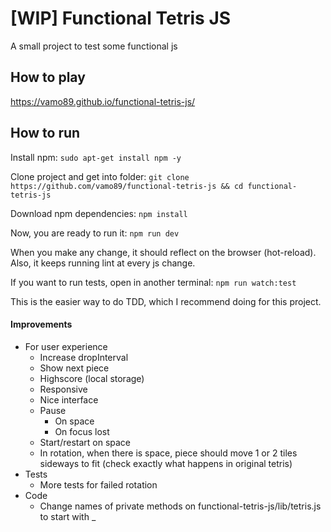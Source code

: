 # [WIP] Functional Tetris JS

A small project to test some functional js

## How to play

https://vamo89.github.io/functional-tetris-js/

## How to run
Install npm:
`sudo apt-get install npm -y`

Clone project and get into folder:
`git clone https://github.com/vamo89/functional-tetris-js && cd functional-tetris-js`

Download npm dependencies:
`npm install`

Now, you are ready to run it:
`npm run dev`

When you make any change, it should reflect on the browser (hot-reload).
Also, it keeps running lint at every js change.

If you want to run tests, open in another terminal:
`npm run watch:test`

This is the easier way to do TDD, which I recommend doing for this project.

#### Improvements

- For user experience
  - Increase dropInterval
  - Show next piece
  - Highscore (local storage)
  - Responsive
  - Nice interface
  - Pause
    - On space
    - On focus lost
  - Start/restart on space
  - In rotation, when there is space, piece should move 1 or 2 tiles sideways to fit (check exactly what happens in original tetris)
- Tests
  - More tests for failed rotation
- Code
  - Change names of private methods on functional-tetris-js/lib/tetris.js to start with _
